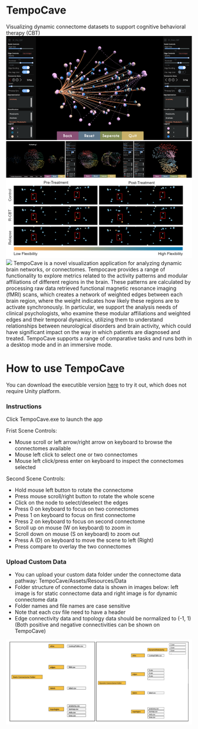 # TempoCave
Visualizing dynamic connectome datasets to support cognitive behavioral therapy (CBT)
![](/READMEImages/teaser.PNG)
![](/READMEImages/Fig2_new.png)
![](/READMEImages/Fig3-short.png)
![](/READMEImages/Fig4-timeseries.png)
TempoCave is a novel visualization application for analyzing dynamic brain networks, or connectomes. Tempocave provides a range of functionality to explore metrics related to the activity patterns and modular affiliations of different regions in the brain. These patterns are calculated by processing raw data retrieved functional magnetic resonance imaging (fMRI) scans, which creates a network of weighted edges between each brain region, where the weight indicates how likely these regions are to activate  synchronously. In particular, we support the analysis needs of clinical psychologists, who examine these modular affiliations and weighted edges and their temporal dynamics, utilizing them to understand relationships between neurological disorders and brain activity, which could have significant impact on the way in which patients are diagnosed and treated. TempoCave supports a range of comparative tasks and runs both in a desktop mode and in an immersive mode. 
# How to use TempoCave
You can download the executible version [here](https://drive.google.com/a/ucsc.edu/file/d/1Is6XfGsFR2iLBrW2W_NVurXw-cHLl--I/view?usp=sharing) to try it out, which does not require Unity platform. 
### Instructions 
Click TempoCave.exe to launch the app 

Frist Scene Controls: 
- Mouse scroll or left arrow/right arrow on keyboard to browse the connectomes available 
- Mouse left click to select one or two connectomes 
- Mouse left click/press enter on keyboard to inspect the connectomes selected 

Second Scene Controls: 
- Hold mouse left button to rotate the connectome 
- Press mouse scroll/right button to rotate the whole scene 
- Click on the node to select/deselect the edges 
- Press 0 on keyboard to focus on two connectomes 
- Press 1 on keyboard to focus on first connectome 
- Press 2 on keyboard to focus on second connectome 
- Scroll up on mouse (W on keyboard) to zoom in 
- Scroll down on mouse (S on keyboard) to zoom out 
- Press A (D) on keyboard to move the scene to left (Right) 
- Press compare to overlay the two connectomes 

### Upload Custom Data 
- You can upload your custom data folder under the connectome data pathway: TempoCave/Assets/Resources/Data 
- Folder structure of connectome data is shown in images below: left image is for static connectome data and right image is for dynamic connectome data 
- Folder names and file names are case sensitive 
- Note that each csv file need to have a header 
- Edge connectivity data and topology data should be normalized to (-1, 1) (Both positive and negative connectivities can be shown on TempoCave)

![](/READMEImages/FolderInstruction.png) 
